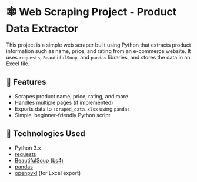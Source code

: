# 🕸️ Web Scraping Project - Product Data Extractor

This project is a simple web scraper built using Python that extracts product information such as name, price, and rating from an e-commerce website. It uses `requests`, `BeautifulSoup`, and `pandas` libraries, and stores the data in an Excel file.

## 📌 Features

- Scrapes product name, price, rating, and more
- Handles multiple pages (if implemented)
- Exports data to `scraped_data.xlsx` using `pandas`
- Simple, beginner-friendly Python script

## 🧰 Technologies Used

- Python 3.x
- [requests](https://pypi.org/project/requests/)
- [BeautifulSoup (bs4)](https://pypi.org/project/beautifulsoup4/)
- [pandas](https://pypi.org/project/pandas/)
- [openpyxl](https://pypi.org/project/openpyxl/) (for Excel export)
